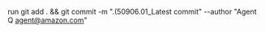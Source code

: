 
run git add .  && git commit -m ".(50906.01_Latest commit"  --author "Agent Q  <agent@amazon.com>" 
